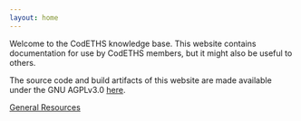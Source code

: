 ```yaml
---
layout: home
---
```


Welcome to the CodETHS knowledge base. This website contains documentation for use by CodETHS members, but it might also be useful to others.

The source code and build artifacts of this website are made available under the GNU AGPLv3.0 [here](https://github.com/chromezoneeths/kb).

[General Resources](general)